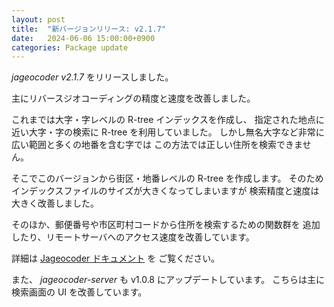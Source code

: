 ```yaml
---
layout: post
title:  "新バージョンリリース: v2.1.7"
date:   2024-06-06 15:00:00+0900
categories: Package update
---
```


*jageocoder v2.1.7* をリリースしました。

主にリバースジオコーディングの精度と速度を改善しました。

これまでは大字・字レベルの R-tree インデックスを作成し、
指定された地点に近い大字・字の検索に R-tree を利用していました。
しかし無名大字など非常に広い範囲と多くの地番を含む字では
この方法では正しい住所を検索できません。

そこでこのバージョンから街区・地番レベルの R-tree を作成します。
そのためインデックスファイルのサイズが大きくなってしまいますが
検索精度と速度は大きく改善しました。

そのほか、郵便番号や市区町村コードから住所を検索するための関数群を
追加したり、リモートサーバへのアクセス速度を改善しています。

詳細は [Jageocoder ドキュメント](https://jageocoder.readthedocs.io/) を
ご覧ください。

また、 *jageocoder-server* も v1.0.8 にアップデートしています。
こちらは主に検索画面の UI を改善しています。
